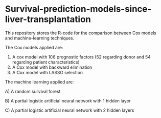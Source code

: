 # Survival-prediction-models-since-liver-transplantation
This repository stores the R-code for the comparison between Cox models and machine-learning techniques.

The Cox models applied are: 
1) A cox model with 106 prognostic factors (52 regarding donor and 54 regarding patient characteristics)
2) A Cox model with backward elimination
3) A Cox model with LASSO selection

The machine learning applied are: 

A) A random survival forest 

B) A partial logistic artificial neural network with 1 hidden layer

C) A partial logistic artificial neural network with 2 hidden layers
